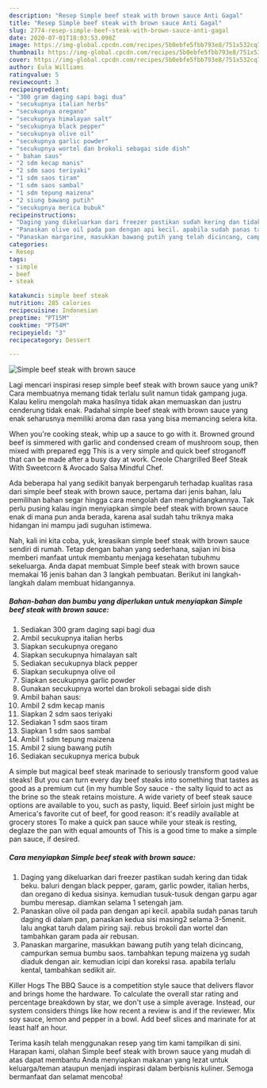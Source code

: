 ```yaml
---
description: "Resep Simple beef steak with brown sauce Anti Gagal"
title: "Resep Simple beef steak with brown sauce Anti Gagal"
slug: 2774-resep-simple-beef-steak-with-brown-sauce-anti-gagal
date: 2020-07-01T18:03:53.098Z
image: https://img-global.cpcdn.com/recipes/5b0ebfe5fbb793e8/751x532cq70/simple-beef-steak-with-brown-sauce-foto-resep-utama.jpg
thumbnail: https://img-global.cpcdn.com/recipes/5b0ebfe5fbb793e8/751x532cq70/simple-beef-steak-with-brown-sauce-foto-resep-utama.jpg
cover: https://img-global.cpcdn.com/recipes/5b0ebfe5fbb793e8/751x532cq70/simple-beef-steak-with-brown-sauce-foto-resep-utama.jpg
author: Eula Williams
ratingvalue: 5
reviewcount: 3
recipeingredient:
- "300 gram daging sapi bagi dua"
- "secukupnya italian herbs"
- "secukupnya oregano"
- "secukupnya himalayan salt"
- "secukupnya black pepper"
- "secukupnya olive oil"
- "secukupnya garlic powder"
- "secukupnya wortel dan brokoli sebagai side dish"
- " bahan saus"
- "2 sdm kecap manis"
- "2 sdm saos teriyaki"
- "1 sdm saos tiram"
- "1 sdm saos sambal"
- "1 sdm tepung maizena"
- "2 siung bawang putih"
- "secukupnya merica bubuk"
recipeinstructions:
- "Daging yang dikeluarkan dari freezer pastikan sudah kering dan tidak beku. baluri dengan black pepper, garam, garlic powder, italian herbs, dan oregano di kedua sisinya. kemudian tusuk-tusuk dengan garpu agar bumbu meresap. diamkan selama 1 setengah jam."
- "Panaskan olive oil pada pan dengan api kecil. apabila sudah panas taruh daging di dalam pan, panaskan kedua sisi masing2 selama 3-5menit. lalu angkat taruh dalam piring saji. rebus brokoli dan wortel dan tambahkan garam pada air rebusan."
- "Panaskan margarine, masukkan bawang putih yang telah dicincang, campurkan semua bumbu saos. tambahkan tepung maizena yg sudah diaduk dengan air. kemudian icipi dan koreksi rasa. apabila terlalu kental, tambahkan sedikit air."
categories:
- Resep
tags:
- simple
- beef
- steak

katakunci: simple beef steak 
nutrition: 285 calories
recipecuisine: Indonesian
preptime: "PT15M"
cooktime: "PT54M"
recipeyield: "3"
recipecategory: Dessert

---
```



![Simple beef steak with brown sauce](https://img-global.cpcdn.com/recipes/5b0ebfe5fbb793e8/751x532cq70/simple-beef-steak-with-brown-sauce-foto-resep-utama.jpg)

Lagi mencari inspirasi resep simple beef steak with brown sauce yang unik? Cara membuatnya memang tidak terlalu sulit namun tidak gampang juga. Kalau keliru mengolah maka hasilnya tidak akan memuaskan dan justru cenderung tidak enak. Padahal simple beef steak with brown sauce yang enak seharusnya memiliki aroma dan rasa yang bisa memancing selera kita.

When you&#39;re cooking steak, whip up a sauce to go with it. Browned ground beef is simmered with garlic and condensed cream of mushroom soup, then mixed with prepared egg This is a very simple and quick beef stroganoff that can be made after a busy day at work. Creole Chargrilled Beef Steak With Sweetcorn &amp; Avocado Salsa Mindful Chef.

Ada beberapa hal yang sedikit banyak berpengaruh terhadap kualitas rasa dari simple beef steak with brown sauce, pertama dari jenis bahan, lalu pemilihan bahan segar hingga cara mengolah dan menghidangkannya. Tak perlu pusing kalau ingin menyiapkan simple beef steak with brown sauce enak di mana pun anda berada, karena asal sudah tahu triknya maka hidangan ini mampu jadi suguhan istimewa.


Nah, kali ini kita coba, yuk, kreasikan simple beef steak with brown sauce sendiri di rumah. Tetap dengan bahan yang sederhana, sajian ini bisa memberi manfaat untuk membantu menjaga kesehatan tubuhmu sekeluarga. Anda dapat membuat Simple beef steak with brown sauce memakai 16 jenis bahan dan 3 langkah pembuatan. Berikut ini langkah-langkah dalam membuat hidangannya.

<!--inarticleads1-->

##### Bahan-bahan dan bumbu yang diperlukan untuk menyiapkan Simple beef steak with brown sauce:

1. Sediakan 300 gram daging sapi bagi dua
1. Ambil secukupnya italian herbs
1. Siapkan secukupnya oregano
1. Siapkan secukupnya himalayan salt
1. Sediakan secukupnya black pepper
1. Siapkan secukupnya olive oil
1. Siapkan secukupnya garlic powder
1. Gunakan secukupnya wortel dan brokoli sebagai side dish
1. Ambil  bahan saus:
1. Ambil 2 sdm kecap manis
1. Siapkan 2 sdm saos teriyaki
1. Sediakan 1 sdm saos tiram
1. Siapkan 1 sdm saos sambal
1. Ambil 1 sdm tepung maizena
1. Ambil 2 siung bawang putih
1. Sediakan secukupnya merica bubuk


A simple but magical beef steak marinade to seriously transform good value steaks! But you can turn every day beef steaks into something that tastes as good as a premium cut (in my humble Soy sauce - the salty liquid to act as the brine so the steak retains moisture. A wide variety of beef steak sauce options are available to you, such as pasty, liquid. Beef sirloin just might be America&#39;s favorite cut of beef, for good reason: it&#39;s readily available at grocery stores To make a quick pan sauce while your steak is resting, deglaze the pan with equal amounts of This is a good time to make a simple pan sauce, if desired. 

<!--inarticleads2-->

##### Cara menyiapkan Simple beef steak with brown sauce:

1. Daging yang dikeluarkan dari freezer pastikan sudah kering dan tidak beku. baluri dengan black pepper, garam, garlic powder, italian herbs, dan oregano di kedua sisinya. kemudian tusuk-tusuk dengan garpu agar bumbu meresap. diamkan selama 1 setengah jam.
1. Panaskan olive oil pada pan dengan api kecil. apabila sudah panas taruh daging di dalam pan, panaskan kedua sisi masing2 selama 3-5menit. lalu angkat taruh dalam piring saji. rebus brokoli dan wortel dan tambahkan garam pada air rebusan.
1. Panaskan margarine, masukkan bawang putih yang telah dicincang, campurkan semua bumbu saos. tambahkan tepung maizena yg sudah diaduk dengan air. kemudian icipi dan koreksi rasa. apabila terlalu kental, tambahkan sedikit air.


Killer Hogs The BBQ Sauce is a competition style sauce that delivers flavor and brings home the hardware. To calculate the overall star rating and percentage breakdown by star, we don&#39;t use a simple average. Instead, our system considers things like how recent a review is and if the reviewer. Mix soy sauce, lemon and pepper in a bowl. Add beef slices and marinate for at least half an hour. 

Terima kasih telah menggunakan resep yang tim kami tampilkan di sini. Harapan kami, olahan Simple beef steak with brown sauce yang mudah di atas dapat membantu Anda menyiapkan makanan yang lezat untuk keluarga/teman ataupun menjadi inspirasi dalam berbisnis kuliner. Semoga bermanfaat dan selamat mencoba!
